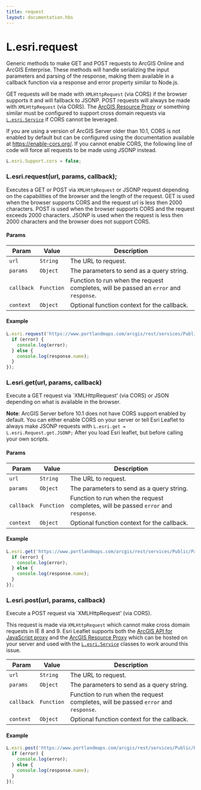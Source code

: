 ```yaml
---
title: request
layout: documentation.hbs
---
```


# L.esri.request

Generic methods to make GET and POST requests to ArcGIS Online and ArcGIS Enterprise. These methods will handle serializing the input parameters and parsing of the response, making them available in a callback function via a response and error property similar to Node.js.

GET requests will be made with `XMLHttpRequest` (via CORS) if the browser supports it and will fallback to JSONP. POST requests will always be made with `XMLHttpRequest` (via CORS). The [ArcGIS Resource Proxy](https://github.com/Esri/resource-proxy) or something similar must be configured to support cross domain requests via [`L.esri.Service`]({{assets}}api-reference/services/service.html) if CORS cannot be leveraged.

If you are using a version of ArcGIS Server older than 10.1, CORS is not enabled by default but can be configured using the documentation available at https://enable-cors.org/. If you cannot enable CORS, the following line of code will force all requests to be made using JSONP instead.

```js
L.esri.Support.cors = false;
```

### L.esri.request(url, params, callback);

Executes a GET or POST via `XMLHttpRequest` or JSONP request depending on the capabilities of the browser and the length of the request. GET is used when the browser supports CORS and the request url is less then 2000 characters. POST is used when the browser supports CORS and the request exceeds 2000 characters. JSONP is used when the request is less then 2000 characters and the browser does not support CORS.

#### Params

| Param | Value | Description |
| --- | --- | --- |
| `url` | `String`| The URL to request. |
| `params` | `Object` | The parameters to send as a query string. |
| `callback` | `Function` | Function to run when the request completes, will be passed an `error` and `response`. |
| `context` | `Object` | Optional function context for the callback. |

#### Example

```js
L.esri.request('https://www.portlandmaps.com/arcgis/rest/services/Public/Parks_Misc/MapServer/21/', {}, function (error, response) {
  if (error) {
    console.log(error);
  } else {
    console.log(response.name);
  }
});
```

### L.esri.get(url, params, callback)

Execute a GET request via `XMLHttpRequest' (via CORS) or JSON depending on what is available in the browser.

**Note**: ArcGIS Server before 10.1 does not have CORS support enabled by default. You can either enable CORS on your server or tell Esri Leaflet to always make JSONP requests with `L.esri.get = L.esri.Request.get.JSONP;` After you load Esri leaflet, but before calling your own scripts.

#### Params

| Param | Value | Description |
| --- | --- | --- |
| `url` | `String`| The URL to request. |
| `params` | `Object` | The parameters to send as a query string. |
| `callback` | `Function` | Function to run when the request completes, will be passed `error` and `response`. |
| `context` | `Object` | Optional function context for the callback. |

#### Example

```js
L.esri.get('https://www.portlandmaps.com/arcgis/rest/services/Public/Parks_Misc/MapServer/21/', {}, function (error, response) {
  if (error) {
    console.log(error);
  } else {
    console.log(response.name);
  }
});
```

### L.esri.post(url, params, callback)

Execute a POST request via `XMLHttpRequest' (via CORS).

This request is made via `XMLHttpRequest` which cannot make cross domain requests in IE 8 and 9. Esri Leaflet supports both the [ArcGIS API for JavaScript proxy](https://developers.arcgis.com/javascript/jshelp/ags_proxy.html) and the [ArcGIS Resource Proxy](https://github.com/Esri/resource-proxy) which can be hosted on your server and used with the [`L.esri.Service`]({{assets}}api-reference/services/service.html) classes to work around this issue.

| Param | Value | Description |
| --- | --- | --- |
| `url` | `String`| The URL to request. |
| `params` | `Object` | The parameters to send as a query string. |
| `callback` | `Function` | Function to run when the request completes, will be passed `error` and `response`. |
| `context` | `Object` | Optional function context for the callback. |

#### Example

```js
L.esri.post('https://www.portlandmaps.com/arcgis/rest/services/Public/Parks_Misc/MapServer/21/', {}, function (error, response) {
  if (error) {
    console.log(error);
  } else {
    console.log(response.name);
  }
});
```
